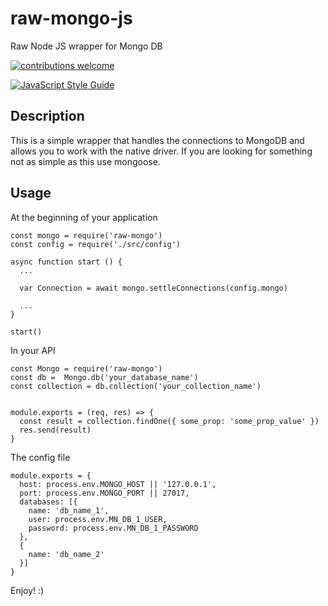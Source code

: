 # raw-mongo-js
Raw Node JS wrapper for Mongo DB

[![contributions welcome](https://img.shields.io/badge/contributions-welcome-brightgreen.svg?style=flat)](https://github.com/dwyl/esta/issues)

[![JavaScript Style Guide](https://cdn.rawgit.com/standard/standard/master/badge.svg)](https://github.com/standard/standard)


## Description

This is a simple wrapper that handles the connections to MongoDB and allows you to work with the native driver. If you are looking for something not as simple as this use mongoose.

## Usage

At the beginning of your application

```node
const mongo = require('raw-mongo')
const config = require('./src/config')

async function start () {
  ...

  var Connection = await mongo.settleConnections(config.mongo)

  ...
}

start()
```

In your API

```node
const Mongo = require('raw-mongo')
const db =  Mongo.db('your_database_name')
const collection = db.collection('your_collection_name')


module.exports = (req, res) => {
  const result = collection.findOne({ some_prop: 'some_prop_value' })
  res.send(result)
}
```


The config file

```node
module.exports = {
  host: process.env.MONGO_HOST || '127.0.0.1',
  port: process.env.MONGO_PORT || 27017,
  databases: [{
    name: 'db_name_1',
    user: process.env.MN_DB_1_USER,
    password: process.env.MN_DB_1_PASSWORD
  },
  {
    name: 'db_name_2'
  }]
}
```

Enjoy! :)

